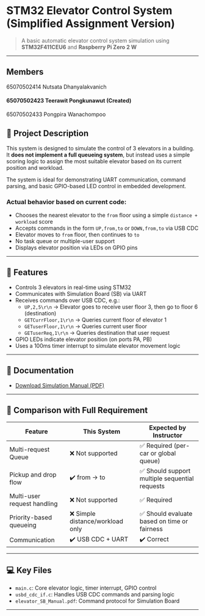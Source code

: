 # STM32 Elevator Control System (Simplified Assignment Version)

> A basic automatic elevator control system simulation using **STM32F411CEU6** and **Raspberry Pi Zero 2 W**

---

## Members
65070502414 Nutsata Dhanyalakvanich
#### 65070502423 Teerawit Pongkunawut (Created)
65070502433 Pongpira Wanachompoo

## 📌 Project Description

This system is designed to simulate the control of 3 elevators in a building. It **does not implement a full queueing system**, but instead uses a simple scoring logic to assign the most suitable elevator based on its current position and workload.

The system is ideal for demonstrating UART communication, command parsing, and basic GPIO-based LED control in embedded development.

### Actual behavior based on current code:
- Chooses the nearest elevator to the `from` floor using a simple `distance + workload` score
- Accepts commands in the form `UP,from,to` or `DOWN,from,to` via USB CDC
- Elevator moves to `from` floor, then continues to `to`
- No task queue or multiple-user support
- Displays elevator position via LEDs on GPIO pins

---

## 🧠 Features

- Controls 3 elevators in real-time using STM32
- Communicates with Simulation Board (SB) via UART
- Receives commands over USB CDC, e.g.:
  - `UP,2,5\r\n` → Elevator goes to receive user floor 3, then go to floor 6 (destination) 
  - `GETCurrFloor,1\r\n` → Queries current floor of elevator 1
  - `GETuserFloor,1\r\n` → Queries current user floor
  - `GETuserReq,1\r\n` → Queries destination that user request
- GPIO LEDs indicate elevator position (on ports PA, PB)
- Uses a 100ms timer interrupt to simulate elevator movement logic

---

## 📄 Documentation

- [Download Simulation Manual (PDF)](./Docs/elevator_SB_Manual_Documentation.pdf)

---

## 🔧 Comparison with Full Requirement

| Feature | This System | Expected by Instructor |
|---------|-------------|------------------------|
| Multi-request Queue | ❌ Not supported | ✅ Required (per-car or global queue) |
| Pickup and drop flow | ✔️ from → to | ✅ Should support multiple sequential requests |
| Multi-user request handling | ❌ Not supported | ✅ Required |
| Priority-based queueing | ❌ Simple distance/workload only | ✅ Should evaluate based on time or fairness |
| Communication | ✔️ USB CDC + UART | ✔️ Correct |

---

## 💻 Key Files

- `main.c`: Core elevator logic, timer interrupt, GPIO control
- `usbd_cdc_if.c`: Handles USB CDC commands and parsing logic
- `elevator_SB_Manual.pdf`: Command protocol for Simulation Board

---



